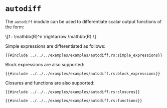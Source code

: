 # `autodiff`

The `autodiff` module can be used to differentiate scalar output functions of the form:

\\[f : \mathbb{R}^n \rightarrow \mathbb{R} \\]


Simple expressions are differentiated as follows:

```rust,noplayground
{{#include ../../../examples/examples/autodiff.rs:simple_expressions}}
```

Block expressions are also supported:

```rust,noplayground
{{#include ../../../examples/examples/autodiff.rs:block_expressions}}
```

Closures and functions are also supported:

```rust,noplayground
{{#include ../../../examples/examples/autodiff.rs:closures}}
```

```rust,noplayground
{{#include ../../../examples/examples/autodiff.rs:functions}}
```


